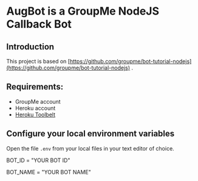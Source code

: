 # AugBot is a GroupMe NodeJS Callback Bot

## Introduction

This project is based on [https://github.com/groupme/bot-tutorial-nodejs](https://github.com/groupme/bot-tutorial-nodejs) .

## Requirements:

  * GroupMe account
  * Heroku account
  * [Heroku Toolbelt](https://toolbelt.heroku.com/)


## Configure your local environment variables

Open the file `.env` from your local files in your text editor of choice.

BOT_ID = "YOUR BOT ID"

BOT_NAME = "YOUR BOT NAME"

